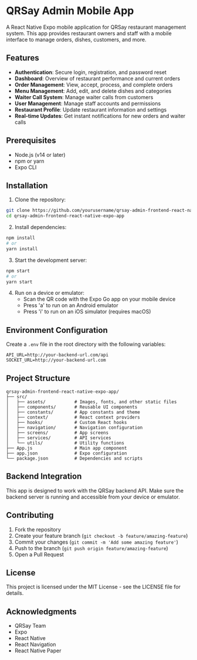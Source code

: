 # QRSay Admin Mobile App

A React Native Expo mobile application for QRSay restaurant management system. This app provides restaurant owners and staff with a mobile interface to manage orders, dishes, customers, and more.

## Features

-   **Authentication**: Secure login, registration, and password reset
-   **Dashboard**: Overview of restaurant performance and current orders
-   **Order Management**: View, accept, process, and complete orders
-   **Menu Management**: Add, edit, and delete dishes and categories
-   **Waiter Call System**: Manage waiter calls from customers
-   **User Management**: Manage staff accounts and permissions
-   **Restaurant Profile**: Update restaurant information and settings
-   **Real-time Updates**: Get instant notifications for new orders and waiter calls

## Prerequisites

-   Node.js (v14 or later)
-   npm or yarn
-   Expo CLI

## Installation

1. Clone the repository:

```bash
git clone https://github.com/yourusername/qrsay-admin-frontend-react-native-expo-app.git
cd qrsay-admin-frontend-react-native-expo-app
```

2. Install dependencies:

```bash
npm install
# or
yarn install
```

3. Start the development server:

```bash
npm start
# or
yarn start
```

4. Run on a device or emulator:
    - Scan the QR code with the Expo Go app on your mobile device
    - Press 'a' to run on an Android emulator
    - Press 'i' to run on an iOS simulator (requires macOS)

## Environment Configuration

Create a `.env` file in the root directory with the following variables:

```
API_URL=http://your-backend-url.com/api
SOCKET_URL=http://your-backend-url.com
```

## Project Structure

```
qrsay-admin-frontend-react-native-expo-app/
├── src/
│   ├── assets/           # Images, fonts, and other static files
│   ├── components/       # Reusable UI components
│   ├── constants/        # App constants and theme
│   ├── context/          # React context providers
│   ├── hooks/            # Custom React hooks
│   ├── navigation/       # Navigation configuration
│   ├── screens/          # App screens
│   ├── services/         # API services
│   └── utils/            # Utility functions
├── App.js                # Main app component
├── app.json              # Expo configuration
└── package.json          # Dependencies and scripts
```

## Backend Integration

This app is designed to work with the QRSay backend API. Make sure the backend server is running and accessible from your device or emulator.

## Contributing

1. Fork the repository
2. Create your feature branch (`git checkout -b feature/amazing-feature`)
3. Commit your changes (`git commit -m 'Add some amazing feature'`)
4. Push to the branch (`git push origin feature/amazing-feature`)
5. Open a Pull Request

## License

This project is licensed under the MIT License - see the LICENSE file for details.

## Acknowledgments

-   QRSay Team
-   Expo
-   React Native
-   React Navigation
-   React Native Paper
